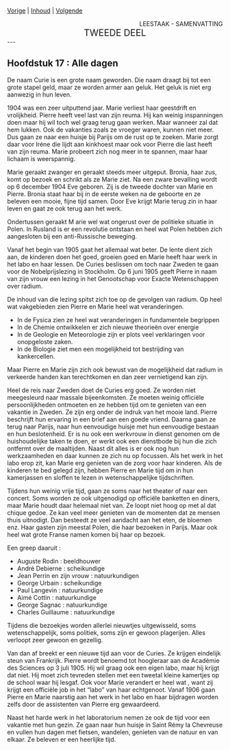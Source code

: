 [Vorige](hfst16_vijand_roem.md) | [Inhoud](inhoudsopgave.md) | [Volgende](hfst18_april_1906.md)

<div style="text-align: right">LEESTAAK - SAMENVATTING</div>
<div style="font-size:150%;text-align: center">TWEEDE DEEL</div>
---

## Hoofdstuk 17 : Alle dagen 

De naam Curie is een grote naam geworden. Die naam draagt bij tot een grote stapel geld, maar ze worden armer aan geluk. Het geluk is niet erg aanwezig in hun leven.

1904 was een zeer uitputtend jaar. Marie verliest haar geestdrift en vrolijkheid. Pierre heeft veel last van zijn reuma. Hij kan weinig inspanningen doen maar hij wil toch wel graag  terug gaan werken. Maar wanneer zal dat hem lukken.  Ook de vakanties zoals ze vroeger waren, kunnen niet meer. Dus gaan ze naar een huisje bij Parijs om de rust op te zoeken.  Marie zorgt daar voor Iréne die lijdt aan kinkhoest maar ook voor Pierre die last heeft van zijn reuma.  Marie probeert zich nog meer in te spannen, maar haar lichaam is weerspannig. 

Marie geraakt zwanger en geraakt steeds meer uitgeput. Bronia, haar zus, komt op bezoek en schrikt als ze Marie ziet. Na een zware bevalling wordt op 6 december 1904 Eve geboren. Zij is de tweede dochter van Marie en Pierre. 
Bronia staat haar bij in de eerste weken na de geboorte en ze beleven een mooie, fijne tijd samen. Door Eve krijgt Marie terug zin in haar leven en gaat ze ook terug aan het werk.

Ondertussen geraakt M	arie wel wat ongerust over de politieke situatie in Polen.  In Rusland is er een revolutie ontstaan en heel wat Polen hebben zich aangesloten bij een anti-Russische beweging.

Vanaf het begin van 1905 gaat het allemaal wat beter. De lente dient zich aan, de kinderen doen het goed, groeien goed en Marie heeft haar werk in het labo en haar lessen. De Curies beslissen om toch naar Zweden te gaan voor de Nobelprijslezing in Stockholm.  Op 6 juni 1905 geeft Pierre in naam van zijn vrouw een lezing in het Genootschap voor Exacte Wetenschappen over radium.

De inhoud van die lezing spitst zich toe op de gevolgen van radium. Op heel wat vakgebieden zien Pierre en Marie heel wat veranderingen. 

- In de Fysica zien ze heel wat veranderingen in fundamentele begrippen
- In de Chemie ontwikkelen er zich nieuwe theorieën over energie
- In de Geologie en Meteorologie zijn er plots veel verklaringen voor onopgeloste zaken.
- In de Biologie ziet men een mogelijkheid tot bestrijding van kankercellen.

Maar Pierre en Marie zijn zich ook bewust van de mogelijkheid dat radium in verkeerde handen kan terechtkomen en dan zeer vernietigend kan zijn.

Heel de reis naar Zweden doet de Curies erg goed. Ze worden niet meegesleurd naar massale bijeenkomsten. Ze moeten weinig officiële persoonlijkheden ontmoeten en ze hebben tijd om te genieten van een vakantie in Zweden. Ze zijn erg onder de indruk van het mooie land. Pierre beschrijft hun ervaring in een brief aan een goede vriend. Daarna gaan ze terug naar Parijs, naar hun eenvoudige huisje met hun eenvoudige bestaan en hun beslotenheid. Er is nu ook een werkvrouw in dienst genomen om de huishoudelijke taken te doen, er werkt ook een dienstbode bij hun die zich ontfermt over de maaltijden. Naast dit alles is er ook nog hun werkzaamheden en daar kunnen ze zich nu op focussen. Als het werk in het  labo erop zit, kan Marie erg genieten van de zorg voor haar kinderen. Als de kinderen te bed gelegd zijn, hebben Pierre en Marie tijd om in hun kamerjassen en sloffen te lezen in wetenschappelijke tijdschriften.

Tijdens hun weinig vrije tijd, gaan ze soms naar het theater of naar een concert. Soms worden ze ook uitgenodigd op officiële banketten en diners, maar Marie houdt daar helemaal niet van. Ze loopt niet hoog op met al dat chique gedoe.
Ze kan veel meer genieten van de momenten dat ze mensen thuis uitnodigt. Dan besteedt ze veel aandacht aan het eten, de bloemen enz. Haar gasten zijn meestal Polen, die haar bezoeken in Parijs. Maar ook heel wat grote Franse namen komen bij haar op bezoek. 

Een greep daaruit : 
- Auguste Rodin : beeldhouwer
- André Debierne : scheikundige
- Jean Perrin en zijn vrouw : natuurkundigen
- George Urbain : scheikundige
- Paul Langevin : natuurkundige
- Aimé Cottin : natuurkundige
- George Sagnac : natuurkundige
- Charles Guillaume : natuurkundige

Tijdens die bezoekjes worden allerlei nieuwtjes uitgewisseld, soms wetenschappelijk, soms politiek, soms zijn er gewoon plagerijen. Alles verloopt zeer gewoon en gezellig.

Van dan af breekt er een nieuwe tijd aan voor de Curies. Ze krijgen eindelijk steun van Frankrijk. Pierre wordt benoemd tot hoogleraar aan de Académie des Sciences op 3 juli 1905. Hij wil graag ook een eigen labo, maar hij krijgt dat niet. Hij moet zich tevreden stellen met een tweetal kleine kamertjes op de school waar hij lesgaf. Ook voor Marie verandert er heel wat , want zij krijgt een officiële job in het “labo” van haar echtgenoot.  Vanaf 1906 gaan Pierre en Marie naarstig aan het werk in het labo en haar bijdragen worden zelfs door de assistenten van Pierre erg gewaardeerd.

Naast het harde werk in het laboratorium nemen ze ook de tijd voor een vakantie met hun gezin. Ze gaan naar hun huisje in Saint Rémy la Chevreuse en vullen hun dagen met fietsen, wandelen, genieten van de natuur en van elkaar. Ze beleven er een heerlijke tijd.
